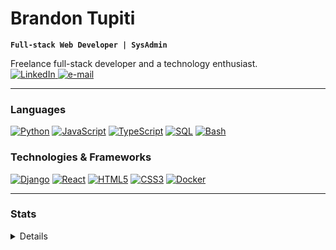 <h1 align="">Brandon Tupiti</h1>

**`Full-stack Web Developer | SysAdmin`**
<p align="">
    Freelance full-stack developer and a technology enthusiast. <br/>
    <a href="https://www.linkedin.com/in/brandon-tupiti-75410012b/">
        <img src="https://img.shields.io/badge/LinkedIn-blue?style=flat-square&logo=linkedin" alt="LinkedIn">
    </a>
    <a href="mailto:tupitibrandon@gmail.com">
        <img src="https://img.shields.io/badge/Email-blue?style=flat-square&logo=gmail&logoColor=white" alt="e-mail">
    </a>
</p>

---

### Languages
[![Python](https://img.shields.io/badge/python-black?style=for-the-badge&logo=python)](https://github.com/b-tupiti)
[![JavaScript](https://img.shields.io/badge/javascript-black?style=for-the-badge&logo=javascript)](https://github.com/b-tupiti)
[![TypeScript](https://img.shields.io/badge/typescript-black?style=for-the-badge&logo=typescript)](https://github.com/b-tupiti)
[![SQL](https://img.shields.io/badge/sql-black?style=for-the-badge&logo=mysql)](https://github.com/b-tupiti)
[![Bash](https://img.shields.io/badge/bash-black?style=for-the-badge&logo=gnu-bash&logoColor=white)](https://github.com/b-tupiti)

### Technologies & Frameworks
[![Django](https://img.shields.io/badge/django-black?style=for-the-badge&logo=django)](https://github.com/b-tupiti)
[![React](https://img.shields.io/badge/react-black?style=for-the-badge&logo=react)](https://github.com/b-tupiti)
[![HTML5](https://img.shields.io/badge/html5-black?style=for-the-badge&logo=html5)](https://hub.docker.com/u/b-tupiti)
[![CSS3](https://img.shields.io/badge/css3-black?style=for-the-badge&logo=css3)](https://hub.docker.com/u/b-tupiti)
[![Docker](https://img.shields.io/badge/docker-black?style=for-the-badge&logo=docker)](https://hub.docker.com/u/b-tupiti)

---

### Stats

<details>
<p align="">
  <a href="https://github.com/b-tupiti">
    <img src="http://github-profile-summary-cards.vercel.app/api/cards/profile-details?username=b-tupiti&theme=transparent" />
  </a>
  <a href="https://github.com/dawnCoder26">
    <img src="https://github-readme-streak-stats.herokuapp.com/?user=b-tupiti&hide_border=true&card_width=338&theme=transparent" />
  </a>
  <a href="https://github.com/dawnCoder26">
    <img src="http://github-profile-summary-cards.vercel.app/api/cards/stats?username=b-tupiti&theme=transparent" />
  </a>
</p>
</details>








